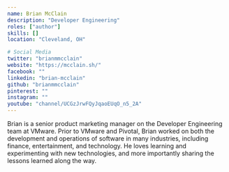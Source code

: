 ```yaml
---
name: Brian McClain
description: "Developer Engineering"
roles: ["author"]
skills: []
location: "Cleveland, OH"

# Social Media 
twitter: "brianmmcclain"
website: "https://mcclain.sh/"
facebook: ""
linkedin: "brian-mcclain"
github: "brianmmcclain"
pinterest: ""
instagram: ""
youtube: "channel/UCGzJrwFQyJqaoEUqO_n5_2A"
---
```


Brian is a senior product marketing manager on the Developer Engineering team at VMware. Prior to VMware and Pivotal, Brian worked on both the development and operations of software in many industries, including finance, entertainment, and technology. He loves learning and experimenting with new technologies, and more importantly sharing the lessons learned along the way.

<!--more-->

